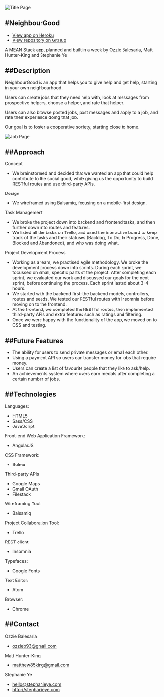 ![Title Page](http://stephanieye.com/images/neighbourgood.png)

#NeighbourGood
--------------
* [View app on Heroku](https://neighbourgood.herokuapp.com/#!/)
* [View repository on GitHub](https://github.com/Ozzieb93/WDI_PROJECT_3)

A MEAN Stack app, planned and built in a week by Ozzie Balesaria, Matt Hunter-King and Stephanie Ye

##Description
-------------
NeighbourGood is an app that helps you to give help and get help, starting in your own neighbourhood.

Users can create jobs that they need help with, look at messages from prospective helpers, choose a helper, and rate that helper.

Users can also browse posted jobs, post messages and apply to a job, and rate their experience doing that job.

Our goal is to foster a cooperative society, starting close to home.

![Job Page](http://stephanieye.com/images/neighbourgood1.png)

##Approach
----------
Concept
* We brainstormed and decided that we wanted an app that could help contribute to the social good, while giving us the opportunity to build RESTful routes and use third-party APIs.

Design
* We wireframed using Balsamiq, focusing on a mobile-first design.

Task Management
* We broke the project down into backend and frontend tasks, and then further down into routes and features.
* We listed all the tasks on Trello, and used the interactive board to keep track of the tasks and their statuses (Backlog, To Do, In Progress, Done, Blocked and Abandoned), and who was doing what.

Project Development Process
* Working as a team, we practised Agile methodology. We broke the development process down into sprints. During each sprint, we focussed on small, specific parts of the project. After completing each sprint, we evaluated our work and discussed our goals for the next sprint, before continuing the process. Each sprint lasted about 3-4 hours.
* We started with the backend first: the backend models, controllers, routes and seeds. We tested our RESTful routes with Insomnia before moving on to the frontend.
* At the frontend, we completed the RESTful routes, then implemented third-party APIs and extra features such as ratings and filtering.
* Once we were happy with the functionality of the app, we moved on to CSS and testing.

##Future Features
-----------------
* The ability for users to send private messages or email each other.
* Using a payment API so users can transfer money for jobs that require money.
* Users can create a list of favourite people that they like to ask/help.
* An achievements system where users earn medals after completing a certain number of jobs.

##Technologies
--------------
Languages:
* HTML5
* Sass/CSS
* JavaScript

Front-end Web Application Framework:
* AngularJS

CSS Framework:
* Bulma

Third-party APIs
* Google Maps
* Gmail OAuth
* Filestack

Wireframing Tool:
* Balsamiq

Project Collaboration Tool:
* Trello

REST client
* Insomnia

Typefaces:
* Google Fonts

Text Editor:
* Atom

Browser:
* Chrome

##Contact
---------
Ozzie Balesaria
* ozzieb93@gmail.com

Matt Hunter-King
* matthew85king@gmail.com

Stephanie Ye
* hello@stephanieye.com
* http://stephanieye.com

